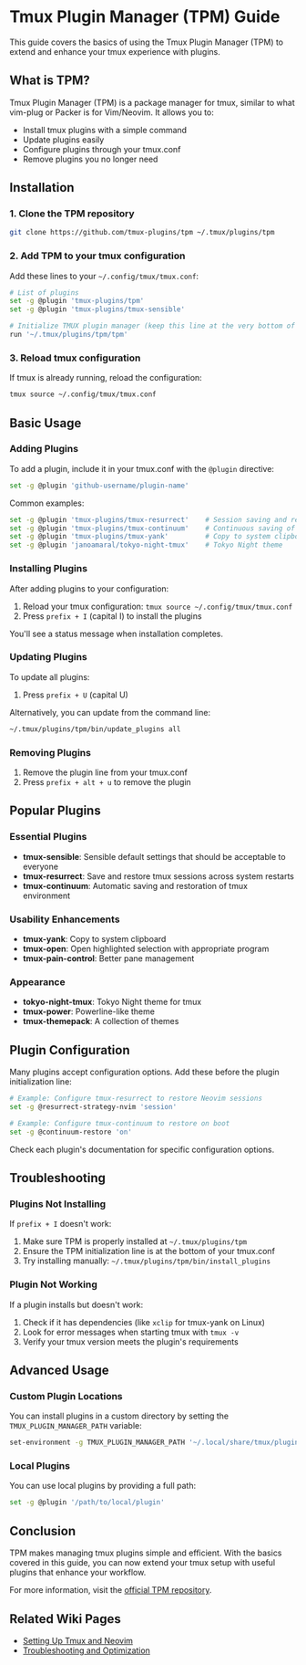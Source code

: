 # Tmux Plugin Manager (TPM) Guide

This guide covers the basics of using the Tmux Plugin Manager (TPM) to extend and enhance your tmux experience with plugins.

## What is TPM?

Tmux Plugin Manager (TPM) is a package manager for tmux, similar to what vim-plug or Packer is for Vim/Neovim. It allows you to:

- Install tmux plugins with a simple command
- Update plugins easily
- Configure plugins through your tmux.conf
- Remove plugins you no longer need

## Installation

### 1. Clone the TPM repository

```bash
git clone https://github.com/tmux-plugins/tpm ~/.tmux/plugins/tpm
```

### 2. Add TPM to your tmux configuration

Add these lines to your `~/.config/tmux/tmux.conf`:

```bash
# List of plugins
set -g @plugin 'tmux-plugins/tpm'
set -g @plugin 'tmux-plugins/tmux-sensible'

# Initialize TMUX plugin manager (keep this line at the very bottom of tmux.conf)
run '~/.tmux/plugins/tpm/tpm'
```

### 3. Reload tmux configuration

If tmux is already running, reload the configuration:

```bash
tmux source ~/.config/tmux/tmux.conf
```

## Basic Usage

### Adding Plugins

To add a plugin, include it in your tmux.conf with the `@plugin` directive:

```bash
set -g @plugin 'github-username/plugin-name'
```

Common examples:
```bash
set -g @plugin 'tmux-plugins/tmux-resurrect'    # Session saving and restoration
set -g @plugin 'tmux-plugins/tmux-continuum'    # Continuous saving of tmux environment
set -g @plugin 'tmux-plugins/tmux-yank'         # Copy to system clipboard
set -g @plugin 'janoamaral/tokyo-night-tmux'    # Tokyo Night theme
```

### Installing Plugins

After adding plugins to your configuration:

1. Reload your tmux configuration: `tmux source ~/.config/tmux/tmux.conf`
2. Press `prefix + I` (capital I) to install the plugins

You'll see a status message when installation completes.

### Updating Plugins

To update all plugins:

1. Press `prefix + U` (capital U)

Alternatively, you can update from the command line:

```bash
~/.tmux/plugins/tpm/bin/update_plugins all
```

### Removing Plugins

1. Remove the plugin line from your tmux.conf
2. Press `prefix + alt + u` to remove the plugin

## Popular Plugins

### Essential Plugins

- **tmux-sensible**: Sensible default settings that should be acceptable to everyone
- **tmux-resurrect**: Save and restore tmux sessions across system restarts
- **tmux-continuum**: Automatic saving and restoration of tmux environment

### Usability Enhancements

- **tmux-yank**: Copy to system clipboard
- **tmux-open**: Open highlighted selection with appropriate program
- **tmux-pain-control**: Better pane management

### Appearance

- **tokyo-night-tmux**: Tokyo Night theme for tmux
- **tmux-power**: Powerline-like theme
- **tmux-themepack**: A collection of themes

## Plugin Configuration

Many plugins accept configuration options. Add these before the plugin initialization line:

```bash
# Example: Configure tmux-resurrect to restore Neovim sessions
set -g @resurrect-strategy-nvim 'session'

# Example: Configure tmux-continuum to restore on boot
set -g @continuum-restore 'on'
```

Check each plugin's documentation for specific configuration options.

## Troubleshooting

### Plugins Not Installing

If `prefix + I` doesn't work:

1. Make sure TPM is properly installed at `~/.tmux/plugins/tpm`
2. Ensure the TPM initialization line is at the bottom of your tmux.conf
3. Try installing manually: `~/.tmux/plugins/tpm/bin/install_plugins`

### Plugin Not Working

If a plugin installs but doesn't work:

1. Check if it has dependencies (like `xclip` for tmux-yank on Linux)
2. Look for error messages when starting tmux with `tmux -v`
3. Verify your tmux version meets the plugin's requirements

## Advanced Usage

### Custom Plugin Locations

You can install plugins in a custom directory by setting the `TMUX_PLUGIN_MANAGER_PATH` variable:

```bash
set-environment -g TMUX_PLUGIN_MANAGER_PATH '~/.local/share/tmux/plugins/'
```

### Local Plugins

You can use local plugins by providing a full path:

```bash
set -g @plugin '/path/to/local/plugin'
```

## Conclusion

TPM makes managing tmux plugins simple and efficient. With the basics covered in this guide, you can now extend your tmux setup with useful plugins that enhance your workflow.

For more information, visit the [official TPM repository](https://github.com/tmux-plugins/tpm).

## Related Wiki Pages

- [Setting Up Tmux and Neovim](02-setting-up-tmux-and-neovim.md)
- [Troubleshooting and Optimization](07-troubleshooting-and-optimization.md)



